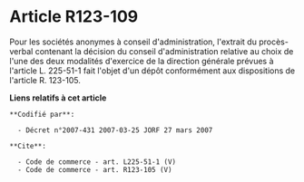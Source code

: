 # Article R123-109

Pour les sociétés anonymes à conseil d'administration, l'extrait du procès-verbal contenant la décision du conseil
d'administration relative au choix de l'une des deux modalités d'exercice de la direction générale prévues à l'article L.
225-51-1 fait l'objet d'un dépôt conformément aux dispositions de l'article R. 123-105.

**Liens relatifs à cet article**

	**Codifié par**:

	  - Décret n°2007-431 2007-03-25 JORF 27 mars 2007

	**Cite**:

	  - Code de commerce - art. L225-51-1 (V)
	  - Code de commerce - art. R123-105 (V)
